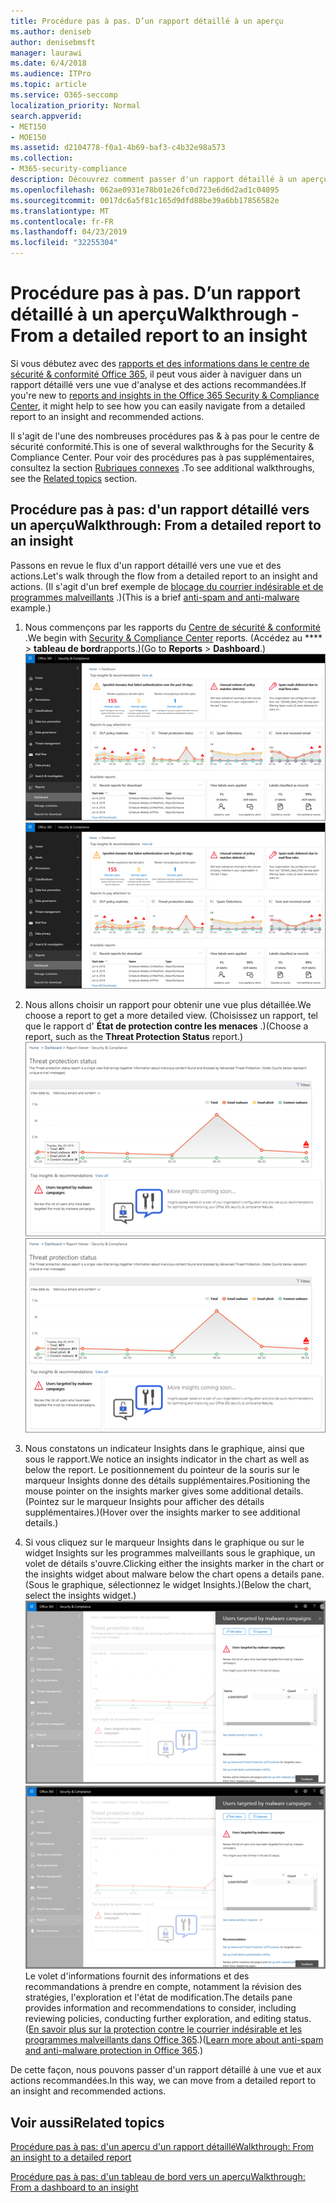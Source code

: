 ```yaml
---
title: Procédure pas à pas. D’un rapport détaillé à un aperçu
ms.author: deniseb
author: denisebmsft
manager: laurawi
ms.date: 6/4/2018
ms.audience: ITPro
ms.topic: article
ms.service: O365-seccomp
localization_priority: Normal
search.appverid:
- MET150
- MOE150
ms.assetid: d2104778-f0a1-4b69-baf3-c4b32e98a573
ms.collection:
- M365-security-compliance
description: Découvrez comment passer d'un rapport détaillé à un aperçu des actions recommandées dans le centre de &amp; sécurité conformité.
ms.openlocfilehash: 062ae0931e78b01e26fc0d723e6d6d2ad1c04095
ms.sourcegitcommit: 0017dc6a5f81c165d9dfd88be39a6bb17856582e
ms.translationtype: MT
ms.contentlocale: fr-FR
ms.lasthandoff: 04/23/2019
ms.locfileid: "32255304"
---
```

# <a name="walkthrough---from-a-detailed-report-to-an-insight"></a><span data-ttu-id="c669c-103">Procédure pas à pas. D’un rapport détaillé à un aperçu</span><span class="sxs-lookup"><span data-stu-id="c669c-103">Walkthrough - From a detailed report to an insight</span></span>

<span data-ttu-id="c669c-104">Si vous débutez avec des [rapports et des informations dans le centre de sécurité &amp; conformité Office 365](reports-and-insights-in-security-and-compliance.md), il peut vous aider à naviguer dans un rapport détaillé vers une vue d'analyse et des actions recommandées.</span><span class="sxs-lookup"><span data-stu-id="c669c-104">If you're new to [reports and insights in the Office 365 Security &amp; Compliance Center](reports-and-insights-in-security-and-compliance.md), it might help to see how you can easily navigate from a detailed report to an insight and recommended actions.</span></span> 
  
<span data-ttu-id="c669c-105">Il s'agit de l'une des nombreuses procédures pas &amp; à pas pour le centre de sécurité conformité.</span><span class="sxs-lookup"><span data-stu-id="c669c-105">This is one of several walkthroughs for the Security &amp; Compliance Center.</span></span> <span data-ttu-id="c669c-106">Pour voir des procédures pas à pas supplémentaires, consultez la section [Rubriques connexes](#related-topics) .</span><span class="sxs-lookup"><span data-stu-id="c669c-106">To see additional walkthroughs, see the [Related topics](#related-topics) section.</span></span> 
  
## <a name="walkthrough-from-a-detailed-report-to-an-insight"></a><span data-ttu-id="c669c-107">Procédure pas à pas: d'un rapport détaillé vers un aperçu</span><span class="sxs-lookup"><span data-stu-id="c669c-107">Walkthrough: From a detailed report to an insight</span></span>

<span data-ttu-id="c669c-108">Passons en revue le flux d'un rapport détaillé vers une vue et des actions.</span><span class="sxs-lookup"><span data-stu-id="c669c-108">Let's walk through the flow from a detailed report to an insight and actions.</span></span> <span data-ttu-id="c669c-109">(Il s'agit d'un bref exemple de [blocage du courrier indésirable et de programmes malveillants](anti-spam-and-anti-malware-protection.md) .)</span><span class="sxs-lookup"><span data-stu-id="c669c-109">(This is a brief [anti-spam and anti-malware](anti-spam-and-anti-malware-protection.md) example.)</span></span> 
  
1. <span data-ttu-id="c669c-110">Nous commençons par les rapports du [Centre de sécurité &amp; conformité](https://protection.office.com) .</span><span class="sxs-lookup"><span data-stu-id="c669c-110">We begin with [Security &amp; Compliance Center](https://protection.office.com) reports.</span></span> <span data-ttu-id="c669c-111">(Accédez au \*\*\*\* \> **tableau de bord**rapports.)</span><span class="sxs-lookup"><span data-stu-id="c669c-111">(Go to **Reports** \> **Dashboard**.)</span></span> <br/><span data-ttu-id="c669c-112">![Dans le centre &amp; de sécurité conformité, accédez à \> rapports de tableau de bord](media/68f3bb7c-b4f7-4cca-904b-478643a93c94.png)</span><span class="sxs-lookup"><span data-stu-id="c669c-112">![In the Security &amp; Compliance Center, go to Reports \> Dashboard](media/68f3bb7c-b4f7-4cca-904b-478643a93c94.png)</span></span>
  
2. <span data-ttu-id="c669c-113">Nous allons choisir un rapport pour obtenir une vue plus détaillée.</span><span class="sxs-lookup"><span data-stu-id="c669c-113">We choose a report to get a more detailed view.</span></span> <span data-ttu-id="c669c-114">(Choisissez un rapport, tel que le rapport d' **État de protection contre les menaces** .)</span><span class="sxs-lookup"><span data-stu-id="c669c-114">(Choose a report, such as the **Threat Protection Status** report.)</span></span><br/><span data-ttu-id="c669c-115">![Rapport d'état de protection contre les menaces affichant des informations](media/f47d7dbd-816a-47ba-b8db-53919fbed192.png)</span><span class="sxs-lookup"><span data-stu-id="c669c-115">![Threat Protection Status report showing insights](media/f47d7dbd-816a-47ba-b8db-53919fbed192.png)</span></span>
  
3. <span data-ttu-id="c669c-116">Nous constatons un indicateur Insights dans le graphique, ainsi que sous le rapport.</span><span class="sxs-lookup"><span data-stu-id="c669c-116">We notice an insights indicator in the chart as well as below the report.</span></span> <span data-ttu-id="c669c-117">Le positionnement du pointeur de la souris sur le marqueur Insights donne des détails supplémentaires.</span><span class="sxs-lookup"><span data-stu-id="c669c-117">Positioning the mouse pointer on the insights marker gives some additional details.</span></span> <span data-ttu-id="c669c-118">(Pointez sur le marqueur Insights pour afficher des détails supplémentaires.)</span><span class="sxs-lookup"><span data-stu-id="c669c-118">(Hover over the insights marker to see additional details.)</span></span>
    
4. <span data-ttu-id="c669c-119">Si vous cliquez sur le marqueur Insights dans le graphique ou sur le widget Insights sur les programmes malveillants sous le graphique, un volet de détails s'ouvre.</span><span class="sxs-lookup"><span data-stu-id="c669c-119">Clicking either the insights marker in the chart or the insights widget about malware below the chart opens a details pane.</span></span> <span data-ttu-id="c669c-120">(Sous le graphique, sélectionnez le widget Insights.)</span><span class="sxs-lookup"><span data-stu-id="c669c-120">(Below the chart, select the insights widget.)</span></span><br/><span data-ttu-id="c669c-121">![Détails des informations sur les programmes malveillants](media/2c8bccc5-ca4e-4bb9-ad4c-55fcee0535b7.png)</span><span class="sxs-lookup"><span data-stu-id="c669c-121">![Details for insights about malware](media/2c8bccc5-ca4e-4bb9-ad4c-55fcee0535b7.png)</span></span><br/><span data-ttu-id="c669c-122">Le volet d'informations fournit des informations et des recommandations à prendre en compte, notamment la révision des stratégies, l'exploration et l'état de modification.</span><span class="sxs-lookup"><span data-stu-id="c669c-122">The details pane provides information and recommendations to consider, including reviewing policies, conducting further exploration, and editing status.</span></span> <span data-ttu-id="c669c-123">([En savoir plus sur la protection contre le courrier indésirable et les programmes malveillants dans Office 365](anti-spam-and-anti-malware-protection.md).)</span><span class="sxs-lookup"><span data-stu-id="c669c-123">([Learn more about anti-spam and anti-malware protection in Office 365](anti-spam-and-anti-malware-protection.md).)</span></span>
    
<span data-ttu-id="c669c-124">De cette façon, nous pouvons passer d'un rapport détaillé à une vue et aux actions recommandées.</span><span class="sxs-lookup"><span data-stu-id="c669c-124">In this way, we can move from a detailed report to an insight and recommended actions.</span></span> 
  
## <a name="related-topics"></a><span data-ttu-id="c669c-125">Voir aussi</span><span class="sxs-lookup"><span data-stu-id="c669c-125">Related topics</span></span>

[<span data-ttu-id="c669c-126">Procédure pas à pas: d'un aperçu d'un rapport détaillé</span><span class="sxs-lookup"><span data-stu-id="c669c-126">Walkthrough: From an insight to a detailed report</span></span>](from-an-insight-to-a-detailed-report.md)
  
[<span data-ttu-id="c669c-127">Procédure pas à pas: d'un tableau de bord vers un aperçu</span><span class="sxs-lookup"><span data-stu-id="c669c-127">Walkthrough: From a dashboard to an insight</span></span>](from-a-dashboard-to-an-insight.md)
  

